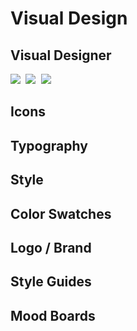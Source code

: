 # Visual Design 

## Visual Designer
 <kbd>
   <img src="Images/moodboard01.jpg">
 </kbd>
 <kbd>
   <img src="Images/moodboard02.jpg">
 </kbd>
 <kbd>
   <img src="Images/moodboard03.jpg">
 </kbd>

## Icons

## Typography

## Style

## Color Swatches

## Logo / Brand

## Style Guides

## Mood Boards
